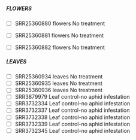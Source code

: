 ##### FLOWERS
- [ ] SRR25360880	flowers	No treatment
- [ ] SRR25360881	flowers	No treatment
- [ ] SRR25360882	flowers	No treatment









##### LEAVES
- [ ] SRR25360934	leaves	No treatment
- [ ] SRR25360935	leaves	No treatment
- [ ] SRR25360936	leaves	No treatment
- [ ] SRR3879979	Leaf	control-no aphid infestation
- [ ] SRR3732334	Leaf	control-no aphid infestation
- [ ] SRR3732337	Leaf	control-no aphid infestation
- [ ] SRR3732338	Leaf	control-no aphid infestation
- [ ] SRR3732339	Leaf	control-no aphid infestation
- [ ] SRR3732345	Leaf	control-no aphid infestation